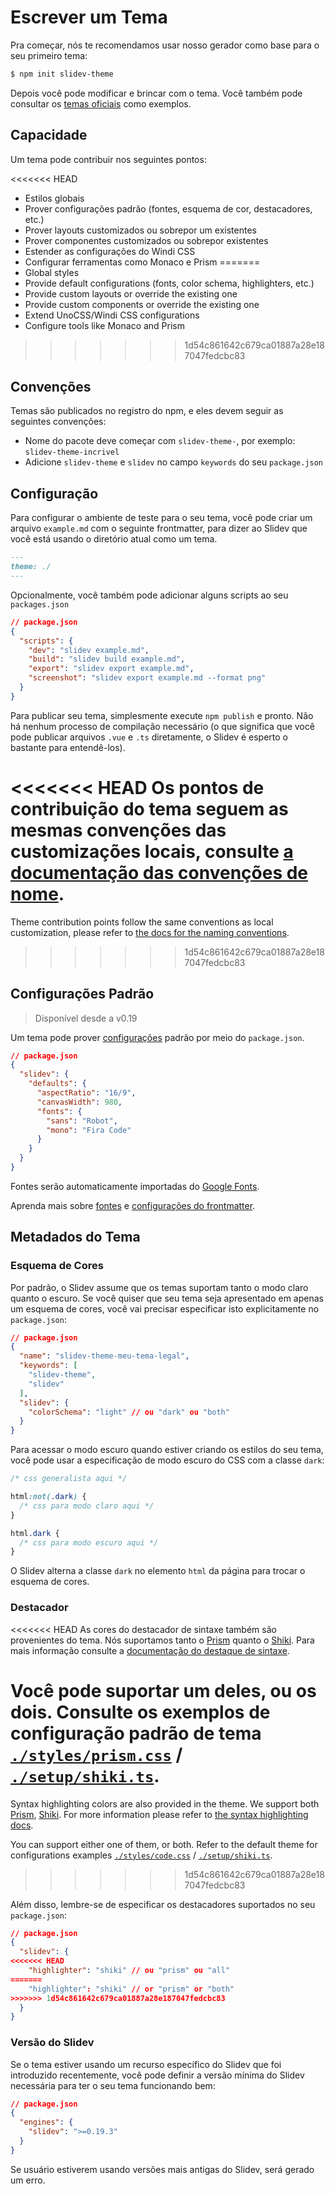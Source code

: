 # Escrever um Tema

Pra começar, nós te recomendamos usar nosso gerador como base para o seu primeiro tema:

```bash
$ npm init slidev-theme
```

Depois você pode modificar e brincar com o tema. Você também pode consultar os [temas oficiais](/themes/gallery) como exemplos.

## Capacidade

Um tema pode contribuir nos seguintes pontos:

<<<<<<< HEAD
- Estilos globais
- Prover configurações padrão (fontes, esquema de cor, destacadores, etc.)
- Prover layouts customizados ou sobrepor um existentes
- Prover componentes customizados ou sobrepor existentes
- Estender as configurações do Windi CSS
- Configurar ferramentas como Monaco e Prism
=======
- Global styles
- Provide default configurations (fonts, color schema, highlighters, etc.)
- Provide custom layouts or override the existing one
- Provide custom components or override the existing one
- Extend UnoCSS/Windi CSS configurations
- Configure tools like Monaco and Prism
>>>>>>> 1d54c861642c679ca01887a28e187047fedcbc83

## Convenções

Temas são publicados no registro do npm, e eles devem seguir as seguintes convenções:

- Nome do pacote deve começar com `slidev-theme-`, por exemplo: `slidev-theme-incrivel`
- Adicione `slidev-theme` e `slidev` no campo `keywords` do seu `package.json`

## Configuração

Para configurar o ambiente de teste para o seu tema, você pode criar um arquivo `example.md` com o seguinte frontmatter, para dizer ao Slidev que você está usando o diretório atual como um tema.

```md
---
theme: ./
---
```

Opcionalmente, você também pode adicionar alguns scripts ao seu `packages.json`

```json
// package.json
{
  "scripts": {
    "dev": "slidev example.md",
    "build": "slidev build example.md",
    "export": "slidev export example.md",
    "screenshot": "slidev export example.md --format png"
  }
}
```

Para publicar seu tema, simplesmente execute `npm publish` e pronto. Não há nenhum processo de compilação necessário (o que significa que você pode publicar arquivos `.vue` e `.ts` diretamente, o Slidev é esperto o bastante para entendê-los).

<<<<<<< HEAD
Os pontos de contribuição do tema seguem as mesmas convenções das customizações locais, consulte [a documentação das convenções de nome](/custom/).
=======
Theme contribution points follow the same conventions as local customization, please refer to [the docs for the naming conventions](/custom/).
>>>>>>> 1d54c861642c679ca01887a28e187047fedcbc83

## Configurações Padrão

> Disponível desde a v0.19

Um tema pode prover [configurações](/custom/#configuracoes-do-frontmatter) padrão por meio do `package.json`.

```json
// package.json
{
  "slidev": {
    "defaults": {
      "aspectRatio": "16/9",
      "canvasWidth": 980,
      "fonts": {
        "sans": "Robot",
        "mono": "Fira Code"
      }
    }
  }
}
```

Fontes serão automaticamente importadas do [Google Fonts](https://fonts.google.com/).

Aprenda mais sobre [fontes](/custom/fonts) e [configurações do frontmatter](/custom/#configuracoes-do-frontmatter).

## Metadados do Tema

### Esquema de Cores

Por padrão, o Slidev assume que os temas suportam tanto o modo claro quanto o escuro. Se você quiser que seu tema seja apresentado em apenas um esquema de cores, você vai precisar especificar isto explicitamente no `package.json`:

```json
// package.json
{
  "name": "slidev-theme-meu-tema-legal",
  "keywords": [
    "slidev-theme",
    "slidev"
  ],
  "slidev": {
    "colorSchema": "light" // ou "dark" ou "both"
  }
}
```

Para acessar o modo escuro quando estiver criando os estilos do seu tema, você pode usar a especificação de modo escuro do CSS com a classe `dark`:

```css
/* css generalista aqui */

html:not(.dark) {
  /* css para modo claro aqui */
}

html.dark {
  /* css para modo escuro aqui */
}
```

O Slidev alterna a classe `dark` no elemento `html` da página para trocar o esquema de cores.

### Destacador

<<<<<<< HEAD
As cores do destacador de sintaxe também são provenientes do tema. Nós suportamos tanto o [Prism](https://prismjs.com/) quanto o [Shiki](https://github.com/shikijs/shiki). Para mais informação consulte a [documentação do destaque de sintaxe](/custom/highlighters).

Você pode suportar um deles, ou os dois. Consulte os exemplos de configuração padrão de tema [`./styles/prism.css`](https://github.com/slidevjs/slidev/blob/main/packages/theme-default/styles/prism.css) / [`./setup/shiki.ts`](https://github.com/slidevjs/slidev/blob/main/packages/theme-default/setup/shiki.ts).
=======
Syntax highlighting colors are also provided in the theme. We support both [Prism](https://prismjs.com/), [Shiki](https://github.com/shikijs/shiki). For more information please refer to [the syntax highlighting docs](/custom/highlighters).

You can support either one of them, or both. Refer to the default theme for configurations examples [`./styles/code.css`](https://github.com/slidevjs/slidev/blob/main/packages/create-theme/template/styles/code.css) / [`./setup/shiki.ts`](https://github.com/slidevjs/slidev/blob/main/packages/create-theme/template/setup/shiki.ts).
>>>>>>> 1d54c861642c679ca01887a28e187047fedcbc83

Além disso, lembre-se de especificar os destacadores suportados no seu `package.json`:

```json
// package.json
{
  "slidev": {
<<<<<<< HEAD
    "highlighter": "shiki" // ou "prism" ou "all"
=======
    "highlighter": "shiki" // or "prism" or "both"
>>>>>>> 1d54c861642c679ca01887a28e187047fedcbc83
  }
}
```

### Versão do Slidev

Se o tema estiver usando um recurso específico do Slidev que foi introduzido recentemente, você pode definir a versão mínima do Slidev necessária para ter o seu tema funcionando bem:

```json
// package.json
{
  "engines": {
    "slidev": ">=0.19.3"
  }
}
```

Se usuário estiverem usando versões mais antigas do Slidev, será gerado um erro.
